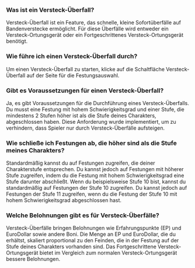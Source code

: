 ### Was ist ein Versteck-Überfall?

Versteck-Überfall ist ein Feature, das schnelle, kleine Sofortüberfälle auf Bandenverstecke ermöglicht. Für diese Überfälle wird entweder ein Versteck-Ortungsgerät oder ein Fortgeschrittenes Versteck-Ortungsgerät benötigt.

### Wie führe ich einen Versteck-Überfall durch?

Um einen Versteck-Überfall zu starten, klicke auf die Schaltfläche Versteck-Überfall auf der Seite für die Festungsauswahl.

### Gibt es Voraussetzungen für einen Versteck-Überfall?

Ja, es gibt Voraussetzungen für die Durchführung eines Versteck-Überfalls. Du musst eine Festung mit hohem Schwierigkeitsgrad und einer Stufe, die mindestens 2 Stufen höher ist als die Stufe deines Charakters, abgeschlossen haben. Diese Anforderung wurde implementiert, um zu verhindern, dass Spieler nur durch Versteck-Überfälle aufsteigen.

### Wie schließe ich Festungen ab, die höher sind als die Stufe meines Charakters?

Standardmäßig kannst du auf Festungen zugreifen, die deiner Charakterstufe entsprechen. Du kannst jedoch auf Festungen mit höherer Stufe zugreifen, indem du die Festung mit hohem Schwierigkeitsgrad eine Stufe darunter abschließt. Wenn du beispielsweise Stufe 10 bist, kannst du standardmäßig auf Festungen der Stufe 10 zugreifen. Du kannst jedoch auf Festungen der Stufe 11 zugreifen, wenn du die Festung der Stufe 10 mit hohem Schwierigkeitsgrad abgeschlossen hast.

### Welche Belohnungen gibt es für Versteck-Überfälle?

Versteck-Überfälle bringen Belohnungen wie Erfahrungspunkte (EP) und EuroDollar sowie andere Boni. Die Menge an EP und EuroDollar, die du erhältst, skaliert proportional zu den Feinden, die in der Festung auf der Stufe deines Charakters vorhanden sind. Das Fortgeschrittene Versteck-Ortungsgerät bietet im Vergleich zum normalen Versteck-Ortungsgerät bessere Belohnungen.
